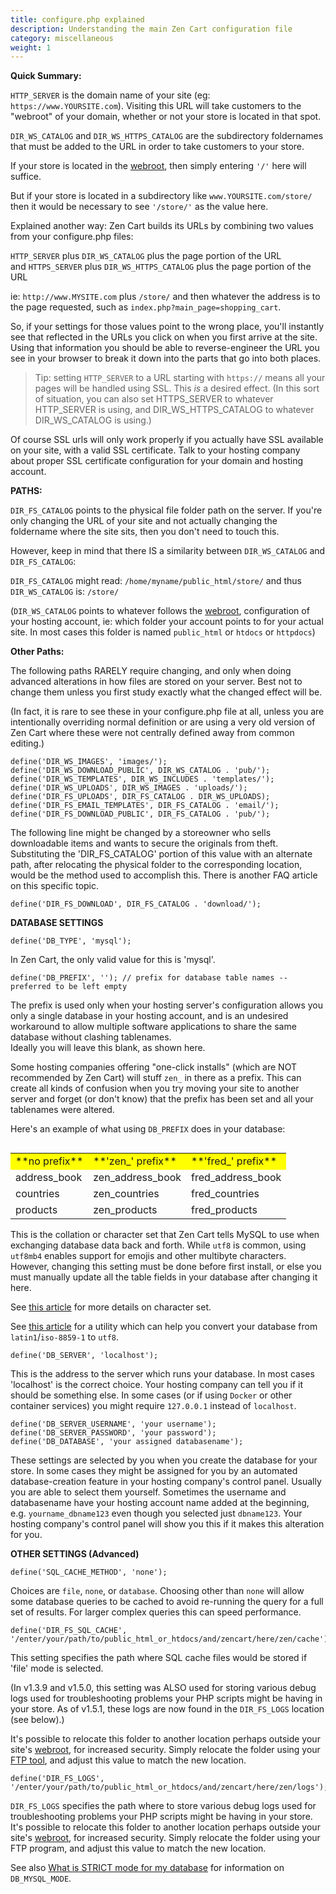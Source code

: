 ```yaml
---
title: configure.php explained 
description: Understanding the main Zen Cart configuration file
category: miscellaneous
weight: 1 
---
```



**Quick Summary:**

`HTTP_SERVER` is the domain name of your site (eg: `https://www.YOURSITE.com`). Visiting this URL will take customers to the "webroot" of your domain, whether or not your store is located in that spot.  

`DIR_WS_CATALOG` and `DIR_WS_HTTPS_CATALOG` are the subdirectory foldernames that must be added to the URL in order to take customers to your store. 

If your store is located in the [webroot](/user/first_steps/how_do_i_install#what-is-my-webroot), then simply entering `'/'` here will suffice. 

But if your store is located in a subdirectory like `www.YOURSITE.com/store/` then it would be necessary to see `'/store/'` as the value here.  

Explained another way: Zen Cart builds its URLs by combining two values from your configure.php files: 

`HTTP_SERVER` plus `DIR_WS_CATALOG` plus the page portion of the URL  
and
`HTTPS_SERVER` plus `DIR_WS_HTTPS_CATALOG` plus the page portion of the URL  

ie: `http://www.MYSITE.com` plus `/store/` and then whatever the address is to the page requested, such as `index.php?main_page=shopping_cart`.

So, if your settings for those values point to the wrong place, you'll instantly see that reflected in the URLs you click on when you first arrive at the site. Using that information you should be able to reverse-engineer the URL you see in your browser to break it down into the parts that go into both places.  
  
> Tip: setting `HTTP_SERVER` to a URL starting with `https://` means all your pages will be handled using SSL. This *is* a desired effect.  (In this sort of situation, you can also set HTTPS_SERVER to whatever HTTP_SERVER is using, and DIR_WS_HTTPS_CATALOG to whatever DIR_WS_CATALOG is using.)

Of course SSL urls will only work properly if you actually have SSL available on your site, with a valid SSL certificate. Talk to your hosting company about proper SSL certificate configuration for your domain and hosting account.


**PATHS:**  

`DIR_FS_CATALOG` points to the physical file folder path on the server. If you're only changing the URL of your site and not actually changing the foldername where the site sits, then you don't need to touch this.  

However, keep in mind that there IS a similarity between `DIR_WS_CATALOG` and `DIR_FS_CATALOG`:  

`DIR_FS_CATALOG` might read: `/home/myname/public_html/store/` 
and thus `DIR_WS_CATALOG` is: `/store/`

(`DIR_WS_CATALOG` points to whatever follows the [webroot](/user/first_steps/how_do_i_install#what-is-my-webroot), configuration of your hosting account, 
ie: which folder your account points to for your actual site.  In most cases this folder is named `public_html` or `htdocs` or `httpdocs`)  

**Other Paths:**

The following paths RARELY require changing, and only when doing advanced alterations in how files are stored on your server. Best not to change them unless you first study exactly what the changed effect will be.

(In fact, it is rare to see these in your configure.php file at all, unless you are intentionally overriding normal definition or are using a very old version of Zen Cart where these were not centrally defined away from common editing.)

```
define('DIR_WS_IMAGES', 'images/');  
define('DIR_WS_DOWNLOAD_PUBLIC', DIR_WS_CATALOG . 'pub/');  
define('DIR_WS_TEMPLATES', DIR_WS_INCLUDES . 'templates/');  
define('DIR_WS_UPLOADS', DIR_WS_IMAGES . 'uploads/');  
define('DIR_FS_UPLOADS', DIR_FS_CATALOG . DIR_WS_UPLOADS);  
define('DIR_FS_EMAIL_TEMPLATES', DIR_FS_CATALOG . 'email/');  
define('DIR_FS_DOWNLOAD_PUBLIC', DIR_FS_CATALOG . 'pub/');  
```

The following line might be changed by a storeowner who sells downloadable items and wants to secure the originals from theft. Substituting the 'DIR_FS_CATALOG' portion of this value with an alternate path, after relocating the physical folder to the corresponding location, would be the method used to accomplish this. There is another FAQ article on this specific topic.  

`define('DIR_FS_DOWNLOAD', DIR_FS_CATALOG . 'download/');`


**DATABASE SETTINGS**  
```
define('DB_TYPE', 'mysql');  
```
In Zen Cart, the only valid value for this is 'mysql'.  

```
define('DB_PREFIX', ''); // prefix for database table names -- preferred to be left empty  
```
The prefix is used only when your hosting server's configuration allows you only a single database in your hosting account, and is an undesired workaround to allow multiple software applications to share the same database without clashing tablenames.  
Ideally you will leave this blank, as shown here.  

Some hosting companies offering "one-click installs" (which are NOT recommended by Zen Cart) will stuff `zen_` in there as a prefix. This can create all kinds of confusion when you try moving your site to another server and forget (or don't know) that the prefix has been set and all your tablenames were altered.  

Here's an example of what using `DB_PREFIX` does in your database:  

<table width="400" align="left" class="cms_table">

<tbody>

<tr valign="top" class="cms_table_tr" style="background-color: yellow">

<td class="cms_table_td">**no prefix**</td>

<td class="cms_table_td">**'zen_' prefix**</td>

<td class="cms_table_td">**'fred_' prefix**</td>

</tr>

<tr valign="top" class="cms_table_tr">

<td class="cms_table_td">address_book</td>

<td class="cms_table_td">zen_address_book</td>

<td class="cms_table_td">fred_address_book</td>

</tr>

<tr valign="top" class="cms_table_tr">

<td class="cms_table_td">countries</td>

<td class="cms_table_td">zen_countries</td>

<td class="cms_table_td">fred_countries</td>

</tr>

<tr valign="top" class="cms_table_tr">

<td class="cms_table_td">products</td>

<td class="cms_table_td">zen_products</td>

<td class="cms_table_td">fred_products</td>

</tr>

</tbody>

</table>


```
define('DB_CHARSET', 'utf8');  
```

This is the collation or character set that Zen Cart tells MySQL to use when exchanging database data back and forth.
While `utf8` is common, using `utf8mb4` enables support for emojis and other multibyte characters. 
However, changing this setting must be done before first install, or else you must manually update all the table fields in your database after changing it here.

See [this article](/user/upgrading/detailed_upgrading/#character-set) for more details on character set. 

See [this article](/user/upgrading/convert_to_utf8) for a utility which can help you convert your database from `latin1`/`iso-8859-1` to `utf8`. 

```
define('DB_SERVER', 'localhost');  
```

This is the address to the server which runs your database. In most cases 'localhost' is the correct choice. Your hosting company can tell you if it should be something else. In some cases (or if using `Docker` or other container services) you might require `127.0.0.1` instead of `localhost`.

```
define('DB_SERVER_USERNAME', 'your username');  
define('DB_SERVER_PASSWORD', 'your password');  
define('DB_DATABASE', 'your assigned databasename');  
```

These settings are selected by you when you create the database for your store. In some cases they might be assigned for you by an automated database-creation feature in your hosting company's control panel. Usually you are able to select them yourself. Sometimes the username and databasename have your hosting account name added at the beginning, e.g. `yourname_dbname123` even though you selected just `dbname123`. Your hosting company's control panel will show you this if it makes this alteration for you.

**OTHER SETTINGS (Advanced)**  

```
define('SQL_CACHE_METHOD', 'none');  
```
Choices are `file`, `none`, or `database`. Choosing other than `none` will allow some database queries to be cached to avoid re-running the query for a full set of results. For larger complex queries this can speed performance.

```
define('DIR_FS_SQL_CACHE', '/enter/your/path/to/public_html_or_htdocs/and/zencart/here/zen/cache');  
```

This setting specifies the path where SQL cache files would be stored if 'file' mode is selected. 

(In v1.3.9 and v1.5.0, this setting was ALSO used for storing various debug logs used for troubleshooting problems your PHP scripts might be having in your store. As of v1.5.1, these logs are now found in the `DIR_FS_LOGS` location (see below).)

It's possible to relocate this folder to another location perhaps outside your site's [webroot](/user/first_steps/how_do_i_install#what-is-my-webroot), for increased security. 
Simply relocate the folder using your [FTP tool](/user/first_steps/useful_tools/#ftp-tools), and adjust this value to match the new location.  

```
define('DIR_FS_LOGS', '/enter/your/path/to/public_html_or_htdocs/and/zencart/here/zen/logs');  
```

`DIR_FS_LOGS` specifies the path where to store various debug logs used for troubleshooting problems your PHP scripts might be having in your store.
It's possible to relocate this folder to another location perhaps outside your site's [webroot](/user/first_steps/how_do_i_install#what-is-my-webroot), for increased security. 
Simply relocate the folder using your FTP program, and adjust this value to match the new location.  

See also [What is STRICT mode for my database](/user/troubleshooting/db_strict_mode/) for information on `DB_MYSQL_MODE`. 

